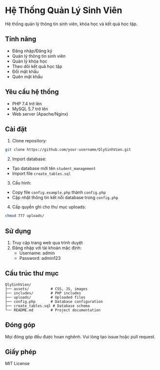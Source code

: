 # Hệ Thống Quản Lý Sinh Viên

Hệ thống quản lý thông tin sinh viên, khóa học và kết quả học tập.

## Tính năng

- Đăng nhập/Đăng ký
- Quản lý thông tin sinh viên
- Quản lý khóa học
- Theo dõi kết quả học tập
- Đổi mật khẩu
- Quên mật khẩu

## Yêu cầu hệ thống

- PHP 7.4 trở lên
- MySQL 5.7 trở lên
- Web server (Apache/Nginx)

## Cài đặt

1. Clone repository:
```bash
git clone https://github.com/your-username/QlySinhVien.git
```

2. Import database:
- Tạo database mới tên `student_management`
- Import file `create_tables.sql`

3. Cấu hình:
- Copy file `config.example.php` thành `config.php`
- Cập nhật thông tin kết nối database trong `config.php`

4. Cấp quyền ghi cho thư mục uploads:
```bash
chmod 777 uploads/
```

## Sử dụng

1. Truy cập trang web qua trình duyệt
2. Đăng nhập với tài khoản mặc định:
   - Username: admin
   - Password: admin123

## Cấu trúc thư mục

```
QlySinhVien/
├── assets/          # CSS, JS, images
├── includes/        # PHP includes
├── uploads/         # Uploaded files
├── config.php       # Database configuration
├── create_tables.sql # Database schema
└── README.md        # Project documentation
```

## Đóng góp

Mọi đóng góp đều được hoan nghênh. Vui lòng tạo issue hoặc pull request.

## Giấy phép

MIT License 